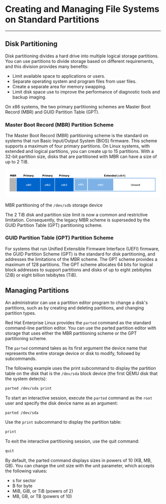 # Creating and Managing File Systems on Standard Partitions
---

## Disk Partitioning

Disk partitioning divides a hard drive into multiple logical storage partitions. You can use partitions to divide storage based on different requirements, and this division provides many benefits:

- Limit available space to applications or users.
- Separate operating system and program files from user files.
- Create a separate area for memory swapping.
- Limit disk space use to improve the performance of diagnostic tools and backup imaging.

On x86 systems, the two primary partitioning schemes are Master Boot Record (MBR) and GUID Partition Table (GPT).

### Master Boot Record (MBR) Partition Scheme

The Master Boot Record (MBR) partitioning scheme is the standard on systems that run Basic Input/Output System (BIOS) firmware. This scheme supports a maximum of four primary partitions. On Linux systems, with extended and logical partitions, you can create up to 15 partitions. With a 32-bit partition size, disks that are partitioned with MBR can have a size of up to 2 TiB.

![alt text](images/image7.png)

MBR partitioning of the `/dev/sdb` storage device

The 2 TiB disk and partition size limit is now a common and restrictive limitation. Consequently, the legacy MBR scheme is superseded by the GUID Partition Table (GPT) partitioning scheme.

### GUID Partition Table (GPT) Partition Scheme

For systems that run Unified Extensible Firmware Interface (UEFI) firmware, the GUID Partition Scheme (GPT) is the standard for disk partitioning, and addresses the limitations of the MBR scheme. The GPT scheme provides a maximum of 128 partitions. The GPT scheme allocates 64 bits for logical block addresses to support partitions and disks of up to eight zebibytes (ZiB) or eight billion tebibytes (TiB).

## Managing Partitions

An administrator can use a partition editor program to change a disk's partitions, such as by creating and deleting partitions, and changing partition types.

Red Hat Enterprise Linux provides the `parted` command as the standard command-line partition editor. You can use the parted partition editor with storage that uses either the MBR partitioning scheme or the GPT partitioning scheme.

The `parted` command takes as its first argument the device name that represents the entire storage device or disk to modify, followed by subcommands.

The following example uses the print subcommand to display the partition table on the disk that is the `/dev/sda` block device (the first QEMU disk that the system detects):

```bash
parted /dev/sda print
```

To start an interactive session, execute the `parted` command as 
the `root` user and specify the disk device name as an argument:

```bash
parted /dev/sda
```

Use the `print` subcommand to display the partition table:

```bash
print
```

To exit the interactive partitioning session, use the quit command:

```bash
quit
```


By default, the parted command displays sizes in powers of 10 (KB, MB, GB). You can change the unit size with the unit parameter, which accepts the following values:

- s for sector
- B for byte
- MiB, GiB, or TiB (powers of 2)
- MB, GB, or TB (powers of 10)

